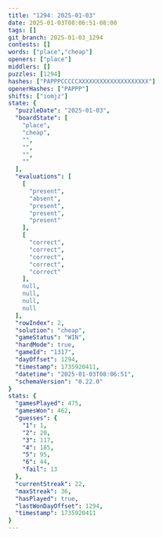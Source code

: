 ```yaml
---
title: "1294: 2025-01-03"
date: 2025-01-03T08:06:51-08:00
tags: []
git_branch: 2025-01-03_1294
contests: []
words: ["place","cheap"]
openers: ["place"]
middlers: []
puzzles: [1294]
hashes: ["PAPPPCCCCCXXXXXXXXXXXXXXXXXXXX"]
openerHashes: ["PAPPP"]
shifts: ["iomjz"]
state: {
  "puzzleDate": "2025-01-03",
  "boardState": [
    "place",
    "cheap",
    "",
    "",
    "",
    ""
  ],
  "evaluations": [
    [
      "present",
      "absent",
      "present",
      "present",
      "present"
    ],
    [
      "correct",
      "correct",
      "correct",
      "correct",
      "correct"
    ],
    null,
    null,
    null,
    null
  ],
  "rowIndex": 2,
  "solution": "cheap",
  "gameStatus": "WIN",
  "hardMode": true,
  "gameId": "1317",
  "dayOffset": 1294,
  "timestamp": 1735920411,
  "datetime": "2025-01-03T08:06:51",
  "schemaVersion": "0.22.0"
}
stats: {
  "gamesPlayed": 475,
  "gamesWon": 462,
  "guesses": {
    "1": 1,
    "2": 20,
    "3": 117,
    "4": 185,
    "5": 95,
    "6": 44,
    "fail": 13
  },
  "currentStreak": 22,
  "maxStreak": 36,
  "hasPlayed": true,
  "lastWonDayOffset": 1294,
  "timestamp": 1735920411
}
---
```

<!-- more -->
